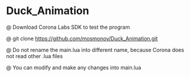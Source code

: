 # Duck_Animation

@ Download Corona Labs SDK to test the program

@ git clone https://github.com/mosmonov/Duck_Animation.git

@ Do not rename the main.lua into different name, because Corona does not read other .lua files

@ You can modify and make any changes into main.lua
